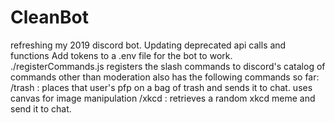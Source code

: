 # CleanBot
refreshing my 2019 discord bot. Updating deprecated api calls and functions 
Add tokens to a .env file for the bot to work.
./registerCommands.js registers the slash commands to discord's catalog of commands
other than moderation also has the following commands so far:
/trash <username> : places that user's pfp on a bag of trash and sends it to chat. uses canvas for image manipulation
/xkcd : retrieves a random xkcd meme and send it to chat. 
